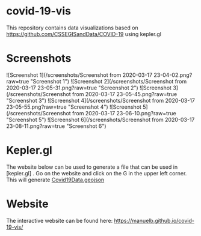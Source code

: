 # covid-19-vis
This repository contains data visualizations based on https://github.com/CSSEGISandData/COVID-19 using kepler.gl

# Screenshots
![Screenshot 1](/screenshots/Screenshot from 2020-03-17 23-04-02.png?raw=true "Screenshot 1")
![Screenshot 2](/screenshots/Screenshot from 2020-03-17 23-05-31.png?raw=true "Screenshot 2")
![Screenshot 3](/screenshots/Screenshot from 2020-03-17 23-05-45.png?raw=true "Screenshot 3")
![Screenshot 4](/screenshots/Screenshot from 2020-03-17 23-05-55.png?raw=true "Screenshot 4")
![Screenshot 5](/screenshots/Screenshot from 2020-03-17 23-06-10.png?raw=true "Screenshot 5")
![Screenshot 6](/screenshots/Screenshot from 2020-03-17 23-08-11.png?raw=true "Screenshot 6")

# Kepler.gl

The website below can be used to generate a file that can be used in [kepler.gl] . Go on the website and click on the G in the upper left corner. This will generate [Covid19Data.geojson](kepler-gl-geojson/Covid19Data.geojson)

# Website

The interactive website can be found here:
https://manuelb.github.io/covid-19-vis/ 
